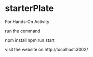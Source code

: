 # starterPlate
For Hands-On Activity

run the command

npm install 
npm run start

visit the website on http://localhost:3002/
